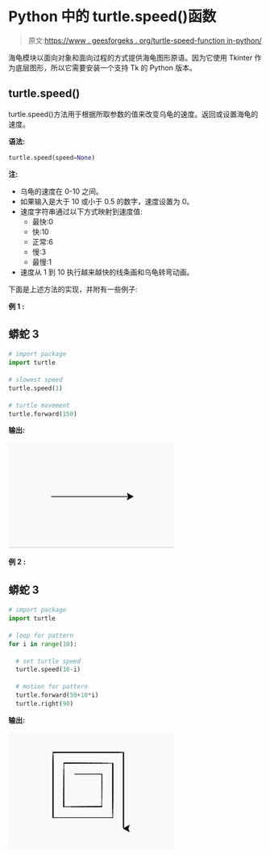 # Python 中的 turtle.speed()函数

> 原文:[https://www . geesforgeks . org/turtle-speed-function in-python/](https://www.geeksforgeeks.org/turtle-speed-function-in-python/)

海龟模块以面向对象和面向过程的方式提供海龟图形原语。因为它使用 Tkinter 作为底层图形，所以它需要安装一个支持 Tk 的 Python 版本。

## turtle.speed()

turtle.speed()方法用于根据所取参数的值来改变乌龟的速度。返回或设置海龟的速度。

**语法:**

```py
turtle.speed(speed=None)

```

**注:**

*   乌龟的速度在 0-10 之间。
*   如果输入是大于 10 或小于 0.5 的数字，速度设置为 0。
*   速度字符串通过以下方式映射到速度值:
    *   最快:0
    *   快:10
    *   正常:6
    *   慢:3
    *   最慢:1
*   速度从 1 到 10 执行越来越快的线条画和乌龟转弯动画。

下面是上述方法的实现，并附有一些例子:

**例 1 :**

## 蟒蛇 3

```py
# import package
import turtle

# slowest speed
turtle.speed(1)

# turtle movement
turtle.forward(150)
```

**输出:**

![](img/3d7ea296b0454e65eefe347463e77f3d.png)

**例 2 :**

## 蟒蛇 3

```py
# import package
import turtle 

# loop for pattern
for i in range(10):

  # set turtle speed
  turtle.speed(10-i)

  # motion for pattern
  turtle.forward(50+10*i)
  turtle.right(90)
```

**输出:**

![](img/4ac53d00e15a853318fdf63822d447e3.png)